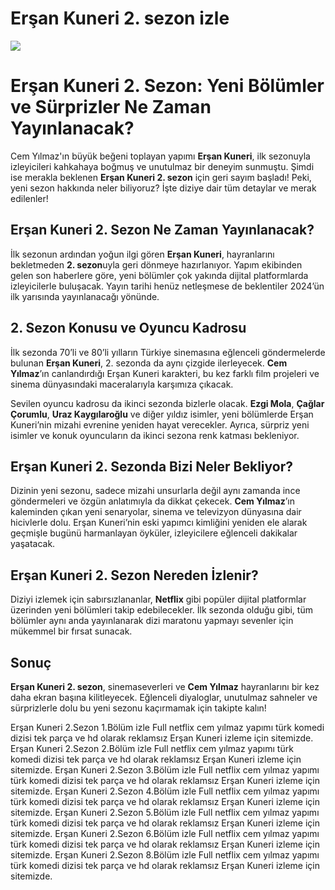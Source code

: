 <h1>Erşan Kuneri 2. sezon izle</h1>


<a href="https://ay.live/ersank"><img src="https://imgur.com/oE6Ykhi"></a>


<h1>Erşan Kuneri 2. Sezon: Yeni Bölümler ve Sürprizler Ne Zaman Yayınlanacak?</h1>

<p>Cem Yılmaz'ın büyük beğeni toplayan yapımı <strong>Erşan Kuneri</strong>, ilk sezonuyla izleyicileri kahkahaya boğmuş ve unutulmaz bir deneyim sunmuştu. Şimdi ise merakla beklenen <strong>Erşan Kuneri 2. sezon</strong> için geri sayım başladı! Peki, yeni sezon hakkında neler biliyoruz? İşte diziye dair tüm detaylar ve merak edilenler!</p>

<h2>Erşan Kuneri 2. Sezon Ne Zaman Yayınlanacak?</h2>
<p>İlk sezonun ardından yoğun ilgi gören <strong>Erşan Kuneri</strong>, hayranlarını bekletmeden <strong>2. sezon</strong>uyla geri dönmeye hazırlanıyor. Yapım ekibinden gelen son haberlere göre, yeni bölümler çok yakında dijital platformlarda izleyicilerle buluşacak. Yayın tarihi henüz netleşmese de beklentiler 2024’ün ilk yarısında yayınlanacağı yönünde.</p>

<h2>2. Sezon Konusu ve Oyuncu Kadrosu</h2>
<p>İlk sezonda 70’li ve 80’li yılların Türkiye sinemasına eğlenceli göndermelerde bulunan <strong>Erşan Kuneri</strong>, 2. sezonda da aynı çizgide ilerleyecek. <strong>Cem Yılmaz</strong>’ın canlandırdığı Erşan Kuneri karakteri, bu kez farklı film projeleri ve sinema dünyasındaki maceralarıyla karşımıza çıkacak.</p>
<p>Sevilen oyuncu kadrosu da ikinci sezonda bizlerle olacak. <strong>Ezgi Mola</strong>, <strong>Çağlar Çorumlu</strong>, <strong>Uraz Kaygılaroğlu</strong> ve diğer yıldız isimler, yeni bölümlerde Erşan Kuneri’nin mizahi evrenine yeniden hayat verecekler. Ayrıca, sürpriz yeni isimler ve konuk oyuncuların da ikinci sezona renk katması bekleniyor.</p>

<h2>Erşan Kuneri 2. Sezonda Bizi Neler Bekliyor?</h2>
<p>Dizinin yeni sezonu, sadece mizahi unsurlarla değil aynı zamanda ince göndermeleri ve özgün anlatımıyla da dikkat çekecek. <strong>Cem Yılmaz</strong>’ın kaleminden çıkan yeni senaryolar, sinema ve televizyon dünyasına dair hicivlerle dolu. Erşan Kuneri’nin eski yapımcı kimliğini yeniden ele alarak geçmişle bugünü harmanlayan öyküler, izleyicilere eğlenceli dakikalar yaşatacak.</p>

<h2>Erşan Kuneri 2. Sezon Nereden İzlenir?</h2>
<p>Diziyi izlemek için sabırsızlananlar, <strong>Netflix</strong> gibi popüler dijital platformlar üzerinden yeni bölümleri takip edebilecekler. İlk sezonda olduğu gibi, tüm bölümler aynı anda yayınlanarak dizi maratonu yapmayı sevenler için mükemmel bir fırsat sunacak.</p>

<h2>Sonuç</h2>
<p><strong>Erşan Kuneri 2. sezon</strong>, sinemaseverleri ve <strong>Cem Yılmaz</strong> hayranlarını bir kez daha ekran başına kilitleyecek. Eğlenceli diyaloglar, unutulmaz sahneler ve sürprizlerle dolu bu yeni sezonu kaçırmamak için takipte kalın!</p>
<p>
  Erşan Kuneri 2.Sezon 1.Bölüm izle Full netflix cem yılmaz yapımı türk komedi dizisi tek parça ve hd olarak reklamsız Erşan Kuneri izleme için sitemizde.
  Erşan Kuneri 2.Sezon 2.Bölüm izle Full netflix cem yılmaz yapımı türk komedi dizisi tek parça ve hd olarak reklamsız Erşan Kuneri izleme için sitemizde.
  Erşan Kuneri 2.Sezon 3.Bölüm izle Full netflix cem yılmaz yapımı türk komedi dizisi tek parça ve hd olarak reklamsız Erşan Kuneri izleme için sitemizde.
  Erşan Kuneri 2.Sezon 4.Bölüm izle Full netflix cem yılmaz yapımı türk komedi dizisi tek parça ve hd olarak reklamsız Erşan Kuneri izleme için sitemizde.
  Erşan Kuneri 2.Sezon 5.Bölüm izle Full netflix cem yılmaz yapımı türk komedi dizisi tek parça ve hd olarak reklamsız Erşan Kuneri izleme için sitemizde.
  Erşan Kuneri 2.Sezon 6.Bölüm izle Full netflix cem yılmaz yapımı türk komedi dizisi tek parça ve hd olarak reklamsız Erşan Kuneri izleme için sitemizde.
  Erşan Kuneri 2.Sezon 8.Bölüm izle Full netflix cem yılmaz yapımı türk komedi dizisi tek parça ve hd olarak reklamsız Erşan Kuneri izleme için sitemizde.
</p>
